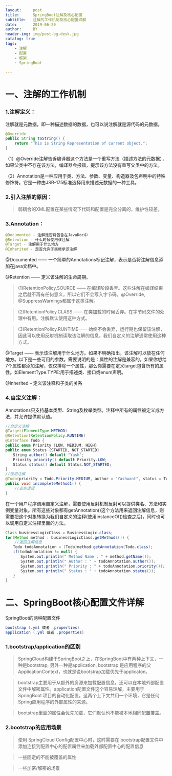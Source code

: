 ```yaml
---
layout:     post
title:      SpringBoot注解及核心配置
subtitle:   注解的工作机制及核心配置详解
date:       2019-06-20
author:     BY
header-img: img/post-bg-desk.jpg
catalog: true
tags:
    - 注解
    - 配置
    - 框架
    - SpringBoot
    
---
```


# 一、注解的工作机制
### 1.注解定义：
注解就是元数据，即一种描述数据的数据，也可以说注解就是源代码的元数据。
```java
@Override
public String toString() {
    return "This is String Representation of current object.";
}
```
（1）@Override注解告诉编译器这个方法是一个重写方法（描述方法的元数据），如果父类中不存在该方法，编译器会报错，提示该方法没有重写父类中的方法。

（2）Annotation是一种应用于类、方法、参数、变量、构造器及包声明中的特殊修饰符。它是一种由JSR-175标准选择用来描述元数据的一种工具。
### 2.引入注解的原因：
>弱耦合的XML配置在某些情况下代码和配置是完全分离的，维护性较差。
### 3.Annotation：
```java
@Documented - 注解是否将包含在JavaDoc中
@Retention - 什么时候使用该注解
@Target - 注解用于什么地方
@Inherited - 是否允许子类继承该注解
```
@Documented —— 一个简单的Annotations标记注解，表示是否将注解信息添加在java文档中。

@Retention —— 定义该注解的生命周期。

>(1)RetentionPolicy.SOURCE —— 在编译阶段丢弃。这些注解在编译结束之后就不再有任何意义，所以它们不会写入字节码。@Override, @SuppressWarnings都属于这类注解。

>(2)RetentionPolicy.CLASS —— 在类加载的时候丢弃。在字节码文件的处理中有用。注解默认使用这种方式。

>(3)RetentionPolicy.RUNTIME—— 始终不会丢弃，运行期也保留该注解，因此可以使用反射机制读取该注解的信息。我们自定义的注解通常使用这种方式。

@Target —— 表示该注解用于什么地方。如果不明确指出，该注解可以放在任何地方。以下是一些可用的参数。需要说明的是：属性的注解是兼容的，如果你想给7个属性都添加注解，仅仅排除一个属性，那么你需要在定义target包含所有的属性。如ElementType.TYPE:用于描述类、接口或enum声明。

@Inherited – 定义该注释和子类的关系
### 4.自定义注解：
Annotations只支持基本类型、String及枚举类型。注释中所有的属性被定义成方法，并允许提供默认值。
```java
//自定义注解
@Target(ElementType.METHOD)
@Retention(RetentionPolicy.RUNTIME)
@interface Todo {
public enum Priority {LOW, MEDIUM, HIGH}
public enum Status {STARTED, NOT_STARTED}
　　String author() default "Yash";
　　Priority priority() default Priority.LOW;
　　Status status() default Status.NOT_STARTED;
}
//使用注解
@Todo(priority = Todo.Priority.MEDIUM, author = "Yashwant", status = Todo.Status.STARTED)
public void incompleteMethod1() {
    //业务逻辑
}
```
在一个用户程序调用自定义注解，需要使用反射机制反射可以提供类名、方法和实例变量对象。所有这些对象都有getAnnotation()这个方法用来返回注解信息，则需要把这个对象转换为我们自定义的注释(使用instanceOf()检查之后)，同时也可以调用自定义注释里面的方法。
```java
Class businessLogicClass = BusinessLogic.class;
for(Method method : businessLogicClass.getMethods()) {
    //返回注解信息
　　Todo todoAnnotation = (Todo)method.getAnnotation(Todo.class);
　　if(todoAnnotation != null) {
　　　　System.out.println(" Method Name : " + method.getName());
　　　　System.out.println(" Author : " + todoAnnotation.author());
　　　　System.out.println(" Priority : " + todoAnnotation.priority());
　　　　System.out.println(" Status : " + todoAnnotation.status());
　　}
}
```

# 二、SpringBoot核心配置文件详解
SpringBoot的两种配置文件
```java
bootstrap (.yml 或者 .properties)
application (.yml 或者 .properties)
```
### 1.bootstrap/application的区别
>SpringCloud构建于SpringBoot之上，在SpringBoot中有两种上下文，一种是bootstrap, 另外一种是application, bootstrap 是应用程序的父ApplicationContext，也就是说bootstrap加载优先于applicaton。

>bootstrap主要用于从额外的资源来加载配置信息，还可以在本地外部配置文件中解密属性。application配置文件这个容易理解，主要用于SpringBoot 项目的自动化配置。这两个上下文共用一个环境，它是任何Spring应用程序的外部属性的来源。

>bootstrap里面的属性会优先加载，它们默认也不能被本地相同配置覆盖。
### 2.bootstrap的应用场景
>使用 SpringCloud Config配置中心时，这时需要在 bootstrap配置文件中添加连接到配置中心的配置属性来加载外部配置中心的配置信息

>一些固定的不能被覆盖的属性

>一些加密/解密的场景
